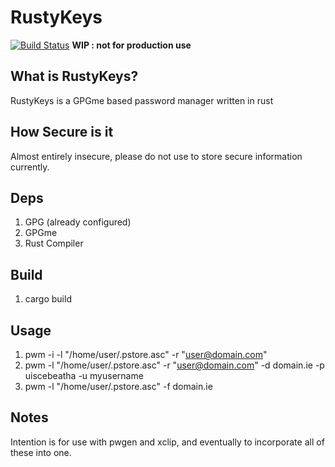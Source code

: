 # RustyKeys
[![Build Status](https://travis-ci.org/TGRGIT/RustyKeys.svg?branch=master)](https://travis-ci.org/TGRGIT/RustyKeys)
**WIP : not for production use**

## What is RustyKeys?
RustyKeys is a GPGme based password manager written in rust


## How Secure is it 
Almost entirely insecure, please do not use to store secure information currently.


## Deps
1. GPG (already configured)
2. GPGme
3. Rust Compiler


## Build
1. cargo build



## Usage
1. pwm -i -l "/home/user/.pstore.asc" -r "user@domain.com"
2. pwm -l "/home/user/.pstore.asc" -r "user@domain.com" -d domain.ie -p uiscebeatha -u myusername
3. pwm -l "/home/user/.pstore.asc" -f domain.ie

## Notes
Intention is for use with pwgen and xclip, and eventually to incorporate all of these into one.